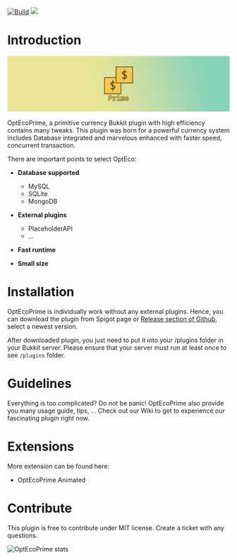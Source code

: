 [![Build](https://github.com/PlayerNguyen/OptEcoPrime/actions/workflows/gradle.yml/badge.svg)](https://github.com/PlayerNguyen/OptEcoPrime/actions/workflows/gradle.yml)
[![](https://jitpack.io/v/PlayerNguyen/OptEcoPrime.svg)](https://jitpack.io/#PlayerNguyen/OptEcoPrime)
# Introduction
![alt text](/assets/OptEcoPrimeBanner.png "Big OptEcoPrime banner")

OptEcoPrime, a primitive currency Bukkit plugin with high efficiency contains many tweaks. This plugin was born for a powerful currency system includes Database integrated and marvelous enhanced with faster speed, concurrent transaction. 

There are important points to select OptEco:
- **Database supported**
  - MySQL
  - SQLite
  - MongoDB

- **External plugins**
  - PlaceholderAPI
  - ...

- **Fast runtime**
- **Small size**

# Installation
OptEcoPrime is individually work without any external plugins. Hence, you can download the plugin from Spigot page
or [Release section of Github](https://github.com/PlayerNguyen/OptEcoPrime/releases), select a newest version.

After downloaded plugin, you just need to put it into your /plugins folder in your Bukkit server. Please ensure that
your server must run at least once to see `/plugins` folder.

# Guidelines

Everything is too complicated? Do not be panic! OptEcoPrime also provide you many usage guide, tips, ... Check out our
Wiki to get to experience our fascinating plugin right now.

# Extensions

More extension can be found here:

- OptEcoPrime Animated

# Contribute

This plugin is free to contribute under MIT license. Create a ticket with any questions.

![OptEcoPrime stats](https://bstats.org/signatures/bukkit/OptEcoPrime.svg)
